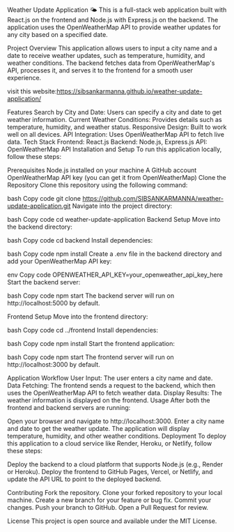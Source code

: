 Weather Update Application 🌤️
This is a full-stack web application built with React.js on the frontend and Node.js with Express.js on the backend. The application uses the OpenWeatherMap API to provide weather updates for any city based on a specified date.

Project Overview
This application allows users to input a city name and a date to receive weather updates, such as temperature, humidity, and weather conditions. The backend fetches data from OpenWeatherMap's API, processes it, and serves it to the frontend for a smooth user experience.

visit this website:https://sibsankarmanna.github.io/weather-update-application/

Features
Search by City and Date: Users can specify a city and date to get weather information.
Current Weather Conditions: Provides details such as temperature, humidity, and weather status.
Responsive Design: Built to work well on all devices.
API Integration: Uses OpenWeatherMap API to fetch live data.
Tech Stack
Frontend: React.js
Backend: Node.js, Express.js
API: OpenWeatherMap API
Installation and Setup
To run this application locally, follow these steps:

Prerequisites
Node.js installed on your machine
A GitHub account
OpenWeatherMap API key (you can get it from OpenWeatherMap)
Clone the Repository
Clone this repository using the following command:

bash
Copy code
git clone https://github.com/SIBSANKARMANNA/weather-update-application.git
Navigate into the project directory:

bash
Copy code
cd weather-update-application
Backend Setup
Move into the backend directory:

bash
Copy code
cd backend
Install dependencies:

bash
Copy code
npm install
Create a .env file in the backend directory and add your OpenWeatherMap API key:

env
Copy code
OPENWEATHER_API_KEY=your_openweather_api_key_here
Start the backend server:

bash
Copy code
npm start
The backend server will run on http://localhost:5000 by default.

Frontend Setup
Move into the frontend directory:

bash
Copy code
cd ../frontend
Install dependencies:

bash
Copy code
npm install
Start the frontend application:

bash
Copy code
npm start
The frontend server will run on http://localhost:3000 by default.

Application Workflow
User Input: The user enters a city name and date.
Data Fetching: The frontend sends a request to the backend, which then uses the OpenWeatherMap API to fetch weather data.
Display Results: The weather information is displayed on the frontend.
Usage
After both the frontend and backend servers are running:

Open your browser and navigate to http://localhost:3000.
Enter a city name and date to get the weather update.
The application will display temperature, humidity, and other weather conditions.
Deployment
To deploy this application to a cloud service like Render, Heroku, or Netlify, follow these steps:

Deploy the backend to a cloud platform that supports Node.js (e.g., Render or Heroku).
Deploy the frontend to GitHub Pages, Vercel, or Netlify, and update the API URL to point to the deployed backend.

Contributing
Fork the repository.
Clone your forked repository to your local machine.
Create a new branch for your feature or bug fix.
Commit your changes.
Push your branch to GitHub.
Open a Pull Request for review.

License
This project is open source and available under the MIT License.
